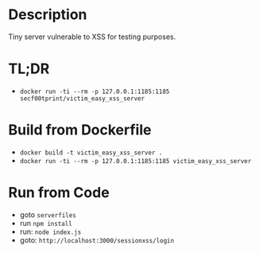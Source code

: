 # Description

Tiny server vulnerable to XSS for testing purposes.

# TL;DR

- `docker run -ti --rm -p 127.0.0.1:1185:1185 secf00tprint/victim_easy_xss_server`

# Build from Dockerfile

- `docker build -t victim_easy_xss_server .`
- `docker run -ti --rm -p 127.0.0.1:1185:1185 victim_easy_xss_server`

# Run from Code

- goto `serverfiles`
- run `npm install`
- run: `node index.js`
- goto: `http://localhost:3000/sessionxss/login`

